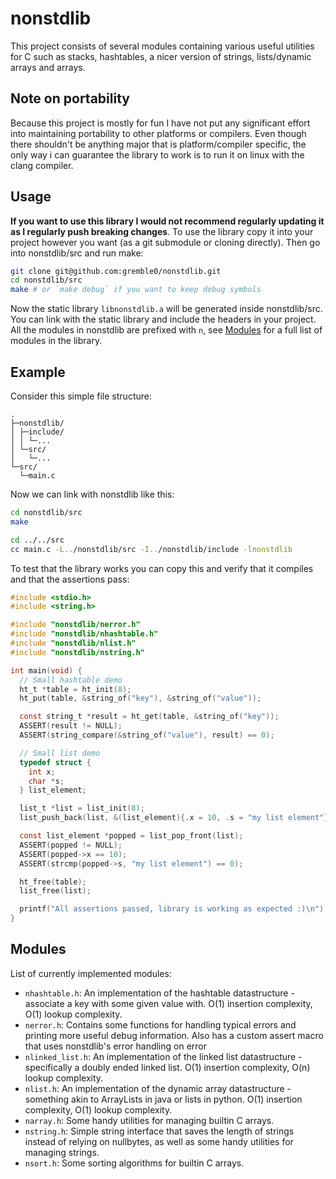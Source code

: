 # nonstdlib
This project consists of several modules containing various useful utilities for C such as stacks, hashtables, a nicer version of strings, lists/dynamic arrays and arrays.

## Note on portability
Because this project is mostly for fun I have not put any significant effort into maintaining portability to other platforms or compilers. Even though there shouldn't be anything major that is platform/compiler specific, the only way i can guarantee the library to work is to run it on linux with the clang compiler.

## Usage
**If you want to use this library I would not recommend regularly updating it as I regularly push breaking changes**. To use the library copy it into your project however you want (as a git submodule or cloning directly). Then go into nonstdlib/src and run make:
```sh
git clone git@github.com:gremble0/nonstdlib.git
cd nonstdlib/src
make # or `make debug` if you want to keep debug symbols
```
Now the static library `libnonstdlib.a` will be generated inside nonstdlib/src. You can link with the static library and include the headers in your project. All the modules in nonstdlib are prefixed with `n`, see [Modules](#modules) for a full list of modules in the library.

## Example
Consider this simple file structure:
```
.
├─nonstdlib/
│ ├─include/
│ │ └─...
│ └─src/
│   └─...
└─src/
  └─main.c
```

Now we can link with nonstdlib like this:
```sh
cd nonstdlib/src
make

cd ../../src
cc main.c -L../nonstdlib/src -I../nonstdlib/include -lnonstdlib
```

To test that the library works you can copy this and verify that it compiles and that the assertions pass:
```c
#include <stdio.h>
#include <string.h>

#include "nonstdlib/nerror.h"
#include "nonstdlib/nhashtable.h"
#include "nonstdlib/nlist.h"
#include "nonstdlib/nstring.h"

int main(void) {
  // Small hashtable demo
  ht_t *table = ht_init(8);
  ht_put(table, &string_of("key"), &string_of("value"));

  const string_t *result = ht_get(table, &string_of("key"));
  ASSERT(result != NULL);
  ASSERT(string_compare(&string_of("value"), result) == 0);

  // Small list demo
  typedef struct {
    int x;
    char *s;
  } list_element;

  list_t *list = list_init(8);
  list_push_back(list, &(list_element){.x = 10, .s = "my list element"});

  const list_element *popped = list_pop_front(list);
  ASSERT(popped != NULL);
  ASSERT(popped->x == 10);
  ASSERT(strcmp(popped->s, "my list element") == 0);

  ht_free(table);
  list_free(list);

  printf("All assertions passed, library is working as expected :)\n");
}
```

## Modules
List of currently implemented modules:
- `nhashtable.h`: An implementation of the hashtable datastructure - associate a key with some given value with. O(1) insertion complexity, O(1) lookup complexity.
- `nerror.h`: Contains some functions for handling typical errors and printing more useful debug information. Also has a custom assert macro that uses nonstdlib's error handling on error
- `nlinked_list.h`: An implementation of the linked list datastructure - specifically a doubly ended linked list. O(1) insertion complexity, O(n) lookup complexity.
- `nlist.h`: An implementation of the dynamic array datastructure - something akin to ArrayLists in java or lists in python. O(1) insertion complexity, O(1) lookup complexity.
- `narray.h`: Some handy utilities for managing builtin C arrays.
- `nstring.h`: Simple string interface that saves the length of strings instead of relying on nullbytes, as well as some handy utilities for managing strings.
- `nsort.h`: Some sorting algorithms for builtin C arrays.
